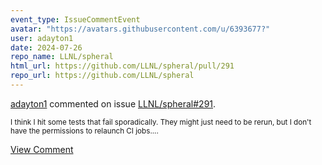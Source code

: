 ```yaml
---
event_type: IssueCommentEvent
avatar: "https://avatars.githubusercontent.com/u/6393677?"
user: adayton1
date: 2024-07-26
repo_name: LLNL/spheral
html_url: https://github.com/LLNL/spheral/pull/291
repo_url: https://github.com/LLNL/spheral
---
```


<a href='https://github.com/adayton1' target='_blank'>adayton1</a> commented on issue <a href='https://github.com/LLNL/spheral/pull/291' target='_blank'>LLNL/spheral#291</a>.

<small>I think I hit some tests that fail sporadically. They might just need to be rerun, but I don't have the permissions to relaunch CI jobs....</small>

<a href='https://github.com/LLNL/spheral/pull/291' target='_blank'>View Comment</a>